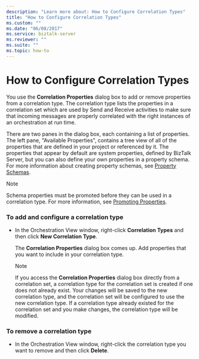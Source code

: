 ```yaml
---
description: "Learn more about: How to Configure Correlation Types"
title: "How to Configure Correlation Types"
ms.custom: ""
ms.date: "06/08/2017"
ms.service: biztalk-server
ms.reviewer: ""
ms.suite: ""
ms.topic: how-to
---
```

# How to Configure Correlation Types
You use the **Correlation Properties** dialog box to add or remove properties from a correlation type. The correlation type lists the properties in a correlation set which are used by Send and Receive activities to make sure that incoming messages are properly correlated with the right instances of an orchestration at run time.  
  
 There are two panes in the dialog box, each containing a list of properties. The left pane, "Available Properties", contains a tree view of all of the properties that are defined in your project or referenced by it. The properties that appear by default are system properties, defined by BizTalk Server, but you can also define your own properties in a property schema. For more information about creating property schemas, see [Property Schemas](../core/property-schemas.md).  
  
> [!NOTE]
>  Schema properties must be promoted before they can be used in a correlation type. For more information, see [Promoting Properties](../core/promoting-properties.md).  
  
### To add and configure a correlation type  
  
-   In the Orchestration View window, right-click **Correlation Types** and then click **New Correlation Type**.  
  
     The **Correlation Properties** dialog box comes up. Add properties that you want to include in your correlation type.  
  
    > [!NOTE]
    >  If you access the **Correlation Properties** dialog box directly from a correlation set, a correlation type for the correlation set is created if one does not already exist. Your changes will be saved to the new correlation type, and the correlation set will be configured to use the new correlation type. If a correlation type already existed for the correlation set and you make changes, the correlation type will be modified.  
  
### To remove a correlation type  
  
-   In the Orchestration View window, right-click the correlation type you want to remove and then click **Delete**.
